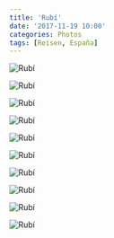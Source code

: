 ```yaml
---
title: 'Rubí'
date: '2017-11-19 10:00'
categories: Photos
tags: [Reisen, España]
---
```


<div class='preview'><img src='{{urls.media}}/Rubi-OK.jpg' alt='Rubí'></div>

<a id='58bfd56f1fb5a16a237c0866529afbcf-800'></a>![Rubí]({{urls.media}}/58bfd56f1fb5a16a237c0866529afbcf-800.jpg 'Celler Cooperatiu, модернистское здание, построенное в 1920 году. Мы ехали сюда посмотреть в основном на него; городу более тысячи лет, но от римлян не сохранилось ничего, кроме обрывков воспоминаний. Модернистское здание более всего напоминает богатую конюшню.')

<a id='cb0454ddf28fd12de43fd5a106342c09-800'></a>![Rubí]({{urls.media}}/cb0454ddf28fd12de43fd5a106342c09-800.jpg 'С обратной стороны модернистское здание поросло быльем.')

<a id='7daec7e0a112de00901cce1ed28d620b-800'></a>![Rubí]({{urls.media}}/7daec7e0a112de00901cce1ed28d620b-800.jpg 'Зато в городе обнаружилась весьма достойная городская школа. Вот фасад.')

<a id='57fbfdb74b61fed794fb812f45457972-800'></a>![Rubí]({{urls.media}}/57fbfdb74b61fed794fb812f45457972-800.jpg 'Панорама.')

<a id='b6bb9f34e25eb1804c5cbdf80f92c3ab-800'></a>![Rubí]({{urls.media}}/b6bb9f34e25eb1804c5cbdf80f92c3ab-800.jpg 'Вид с тыла.')

<a id='97f5b84365cf76645a430c88821f4370-800'></a>![Rubí]({{urls.media}}/97f5b84365cf76645a430c88821f4370-800.jpg 'Школа, спортивные площадки.')

<a id='627597c55a8caf2122d684b054e8b8cd-800'></a>![Rubí]({{urls.media}}/627597c55a8caf2122d684b054e8b8cd-800.jpg 'Проникновенье наше по планете…')

<a id='b46e58db6c37d77ea64cdd680f096a50-800'></a>![Rubí]({{urls.media}}/b46e58db6c37d77ea64cdd680f096a50-800.jpg 'Мясная лавка.')

<a id='bb168eb626c4efe63319f963444509c1-800'></a>![Rubí]({{urls.media}}/bb168eb626c4efe63319f963444509c1-800.jpg 'Уличные таблички не оригинальные: такой же аляповатый мрамор с красным тиснением висит во многих маленьких городках.')
